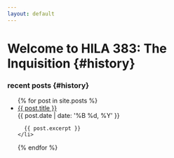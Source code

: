 ```yaml
---
layout: default 
---
```


# Welcome to HILA 383: The Inquisition {#history}

### recent posts {#history}

<ul>
  {% for post in site.posts %}
    <li>
      <a href="/383S2018{{ post.url }}">{{ post.title }}</a>  
      <br>
      {{ post.date | date: '%B %d, %Y' }}

      {{ post.excerpt }}
    </li>
  {% endfor %}
</ul>

